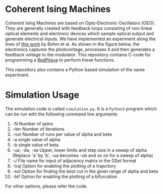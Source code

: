 # Coherent Ising Machines
Coherent Ising Machines are based on Opto-Electronic Oscillators (OEO). They are generally created with feedback loops consisting of non-linear optical elements and electronic devices which sample optical output and generate electrical inputs. 
We have implemented an experiment along the lines of [this work](https://www.nature.com/articles/s41467-019-11484-3) by Bohm et al. As shown in the figure below, the electronics captures
the photovoltage, processes it and then generates a feedback voltage to the modulator. This repository contains C-code for programming a [RedPitaya](https://www.redpitaya.com/) to perform these functions.

This repository also contains a Python based simulation of the same experiment.

# Simulation Usage
The simulation code is called `simulation.py`. It is a `Python3` program which can be run with the following command line arguments
1. -N Number of spins 
2. -iter Number of iterations
3. -run Number of runs per value of alpha and beta
4. -a single value of alpha
5. -b single value of beta
6. -ua, -da, -sa Upper, lower limits and step size in a sweep of alpha (Replace 'a' by 'b', -ua becomes -ub and so on for a sweep of alpha)
7. -J File name for input of adjacency matrix in the GSet format
8. -traj Option for enabling the plotting of a trajectory
9. -sol Option for finding the best cut in the given range of alpha and beta
10. -bif Option for enabling the plotting of a bifurcation

For other options, please refer the code.



